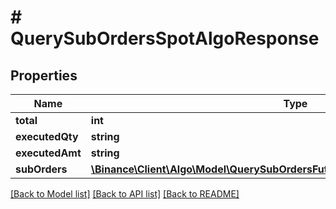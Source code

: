 # # QuerySubOrdersSpotAlgoResponse

## Properties

Name | Type | Description | Notes
------------ | ------------- | ------------- | -------------
**total** | **int** |  | [optional]
**executedQty** | **string** |  | [optional]
**executedAmt** | **string** |  | [optional]
**subOrders** | [**\Binance\Client\Algo\Model\QuerySubOrdersFutureAlgoResponseSubOrdersInner[]**](QuerySubOrdersFutureAlgoResponseSubOrdersInner.md) |  | [optional]

[[Back to Model list]](../../README.md#models) [[Back to API list]](../../README.md#endpoints) [[Back to README]](../../README.md)
